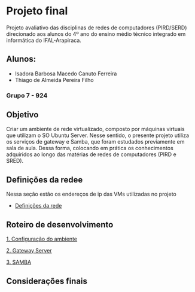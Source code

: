 # Projeto final 

Projeto avaliativo das disciplinas de redes de computadores (PIRD/SERD) direcionado aos alunos do 4º ano do ensino médio técnico integrado em informática do IFAL-Arapiraca.


## Alunos:
* Isadora Barbosa Macedo Canuto Ferreira
* Thiago de Almeida Pereira Filho
###       Grupo 7 - 924

## Objetivo

Criar um ambiente de rede virtualizado, composto por máquinas virtuais que utilizam o SO Ubuntu Server. Nesse sentido, o presente projeto utiliza os serviços de gateway e Samba, que foram estudados previamente em sala de aula. Dessa forma, colocando em prática os conhecimentos adquiridos ao longo das matérias de redes de computadores (PIRD e SRED). 

## Definições da redee
Nessa seção estão os endereços de ip das VMs utilizadas no projeto

* [Definições da rede](https://github.com/ibmcf/Projeto-final-SRED2022/blob/main/Projeto/Rede.md)


## Roteiro de desenvolvimento

[1. Configuração do ambiente](https://github.com/ibmcf/Projeto-final-SRED2022/blob/main/Projeto/Configura%C3%A7%C3%A3o-ambiente.md)

[2. Gateway Server]()

[3. SAMBA](https://github.com/ibmcf/Projeto-final-SRED2022/blob/main/Projeto/Samba.md)


## Considerações finais
